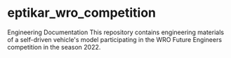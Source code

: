 # eptikar_wro_competition
Engineering Documentation
This repository contains engineering materials of a self-driven vehicle's model participating in the WRO Future Engineers competition in the season 2022.
